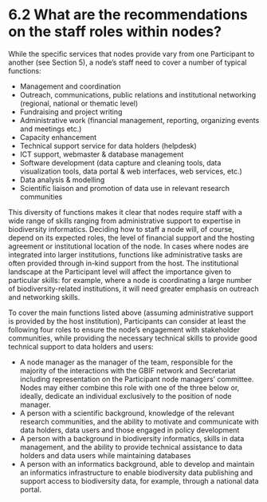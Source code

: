 # 6.2 What are the recommendations on the staff roles within nodes?



While the specific services that nodes provide vary from one Participant to another \(see Section 5\), a node’s staff need to cover a number of typical functions: 

* Management and coordination 
* Outreach, communications, public relations and institutional networking \(regional, national or thematic level\) 
* Fundraising and project writing 
* Administrative work \(financial management, reporting, organizing events and meetings etc.\) 
* Capacity enhancement  
* Technical support service for data holders \(helpdesk\) 
* ICT support, webmaster & database management 
* Software development \(data capture and cleaning tools, data visualization tools, data portal & web interfaces, web services, etc.\) 
* Data analysis & modelling 
* Scientific liaison and promotion of data use in relevant research communities 

This diversity of functions makes it clear that nodes require staff with a wide range of skills ranging from administrative support to expertise in biodiversity informatics. Deciding how to staff a node will, of course, depend on its expected roles, the level of financial support and the hosting agreement or institutional location of the node. In cases where nodes are integrated into larger institutions, functions like administrative tasks are often provided through in-kind support from the host. The institutional landscape at the Participant level will affect the importance given to particular skills: for example, where a node is coordinating a large number of biodiversity-related institutions, it will need greater emphasis on outreach and networking skills. 

To cover the main functions listed above \(assuming administrative support is provided by the host institution\), Participants can consider at least the following four roles to ensure the node’s engagement with stakeholder communities, while providing the necessary technical skills to provide good technical support to data holders and users:  

* A node manager as the manager of the team, responsible for the majority of the interactions with the GBIF network and Secretariat including representation on the Participant node managers’ committee. Nodes may either combine this role with one of the three below or, ideally, dedicate an individual exclusively to the position of node manager.  
* A person with a scientific background, knowledge of the relevant research communities, and the ability to motivate and communicate with data holders, data users and those engaged in policy development 
* A person with a background in biodiversity informatics, skills in data management, and the ability to provide technical assistance to data holders and data users while maintaining databases 
* A person with an informatics background, able to develop and maintain an informatics infrastructure to enable biodiversity data publishing and support access to biodiversity data, for example, through a national data portal.

